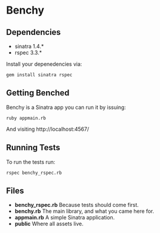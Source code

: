 # Benchy

## Dependencies

* sinatra 1.4.*
* rspec 3.3.*

Install your depenedencies via:

```
gem install sinatra rspec
```

## Getting Benched

Benchy is a Sinatra app you can run it by issuing:

```
ruby appmain.rb
```

And visiting http://localhost:4567/



## Running Tests

To run the tests run:

```
rspec benchy_rspec.rb
```


## Files

* **benchy_rspec.rb** Because tests should come first.
* **benchy.rb** The main library, and what you came here for.
* **appmain.rb** A simple Sinatra application.
* **public** Where all assets live.
